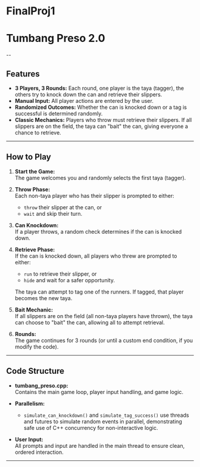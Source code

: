 # FinalProj1

# Tumbang Preso 2.0
--
## Features

- **3 Players, 3 Rounds:** Each round, one player is the taya (tagger), the others try to knock down the can and retrieve their slippers.
- **Manual Input:** All player actions are entered by the user.
- **Randomized Outcomes:** Whether the can is knocked down or a tag is successful is determined randomly.
- **Classic Mechanics:** Players who throw must retrieve their slippers. If all slippers are on the field, the taya can "bait" the can, giving everyone a chance to retrieve.
---

## How to Play

1. **Start the Game:**  
   The game welcomes you and randomly selects the first taya (tagger).

2. **Throw Phase:**  
   Each non-taya player who has their slipper is prompted to either:
   - `throw` their slipper at the can, or
   - `wait` and skip their turn.

3. **Can Knockdown:**  
   If a player throws, a random check determines if the can is knocked down.

4. **Retrieve Phase:**  
   If the can is knocked down, all players who threw are prompted to either:
   - `run` to retrieve their slipper, or
   - `hide` and wait for a safer opportunity.

   The taya can attempt to tag one of the runners. If tagged, that player becomes the new taya.

5. **Bait Mechanic:**  
   If all slippers are on the field (all non-taya players have thrown), the taya can choose to "bait" the can, allowing all to attempt retrieval.

6. **Rounds:**  
   The game continues for 3 rounds (or until a custom end condition, if you modify the code).

---

## Code Structure

- **tumbang_preso.cpp:**  
  Contains the main game loop, player input handling, and game logic.

- **Parallelism:**  
  - `simulate_can_knockdown()` and `simulate_tag_success()` use threads and futures to simulate random events in parallel, demonstrating safe use of C++ concurrency for non-interactive logic.

- **User Input:**  
  All prompts and input are handled in the main thread to ensure clean, ordered interaction.

---
